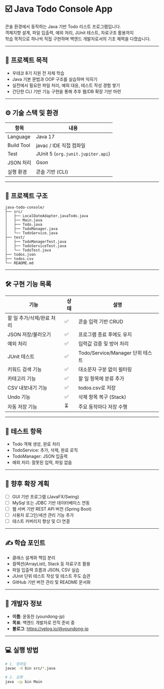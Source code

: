 # ☑️ Java Todo Console App

콘솔 환경에서 동작하는 Java 기반 Todo 리스트 프로그램입니다.  
객체지향 설계, 파일 입출력, 예외 처리, JUnit 테스트, 자료구조 활용까지  
학습 목적으로 하나씩 직접 구현하며 백엔드 개발자로서의 기초 체력을 다졌습니다.

---

## 📌 프로젝트 목적
- 우테코 8기 지원 전 자체 학습 
- Java 기본 문법과 OOP 구조를 실습하며 익히기
- 실전에서 필요한 파일 처리, 예외 대응, 테스트 작성 경험 쌓기
- 간단한 CLI 기반 기능 구현을 통해 추후 웹/DB 확장 기반 마련

---

## ⚙️ 기술 스택 및 환경

| 항목 | 내용 |
|------|------|
| Language | Java 17 |
| Build Tool | javac / IDE 직접 컴파일 |
| Test | JUnit 5 (`org.junit.jupiter.api`) |
| JSON 처리 | Gson |
| 실행 환경 | 콘솔 기반 (CLI) |

---

## 🧩 프로젝트 구조

```
java-todo-console/
├── src/
│   ├── LocalDateAdapter.javaTodo.java
│   ├── Main.java
│   ├── Todo.java
│   ├── TodoManager.java
│   └── TodoService.java
├── test/
│   ├── TodoManagerTest.java
│   ├── TodoServiceTest.java
│   └── TodoTest.java
├── todos.json
├── todos.csv
└── README.md
```

---

## 🛠 구현 기능 목록

| 기능 | 상태 | 설명 |
|------|---|------|
| 할 일 추가/삭제/완료 처리 | ✅ | 콘솔 입력 기반 CRUD |
| JSON 저장/불러오기 | ✅ | 프로그램 종료 후에도 유지 |
| 예외 처리 | ✅ | 입력값 검증 및 방어 처리 |
| JUnit 테스트 | ✅ | Todo/Service/Manager 단위 테스트 |
| 키워드 검색 기능 | ✅ | 대소문자 구분 없이 필터링 |
| 카테고리 기능 | ✅ | 할 일 항목에 분류 추가 |
| CSV 내보내기 기능 | ✅ | todos.csv로 저장 |
| Undo 기능 | ✅ | 삭제 항목 복구 (Stack) |
| 자동 저장 기능 | ⏳ | 주요 동작마다 저장 수행 |

---

## 🧪 테스트 항목

- Todo 객체 생성, 완료 처리
- TodoService: 추가, 삭제, 완료 로직
- TodoManager: JSON 입출력
- 예외 처리: 잘못된 입력, 파일 없음

---

## 🚀 향후 확장 계획

- [ ] GUI 기반 프로그램 (JavaFX/Swing)
- [ ] MySql 또는 JDBC 기반 데이터베이스 연동
- [ ] 웹 서버 기반 REST API 버전 (Spring Boot)
- [ ] 사용자 로그인/세션 관리 기능 추가
- [ ] 테스트 커버리지 향상 및 CI 연결

---

## ✍️ 학습 포인트

- 클래스 설계와 책임 분리
- 컬렉션(ArrayList), Stack 등 자료구조 활용
- 파일 입출력 흐름과 JSON, CSV 실습
- JUnit 단위 테스트 작성 및 테스트 주도 습관
- GitHub 기반 버전 관리 및 README 문서화

---

## 👤 개발자 정보

- **이름**: 윤동찬 (youndong-jp)
- **목표**: 백엔드 개발자로 전직 준비 중
- **블로그**: https://velog.io/@youndong-jp

---

## 💻 실행 방법

```bash
# 1. 컴파일
javac -d bin src/*.java

# 2. 실행
java -cp bin Main
```
